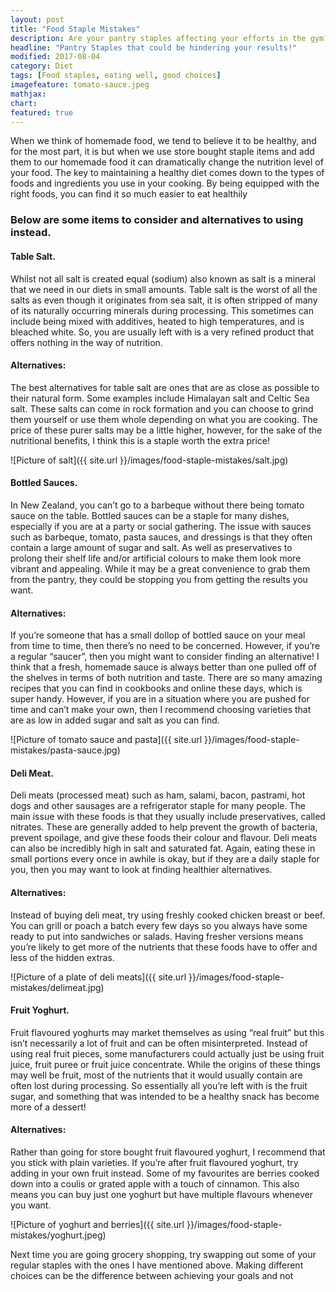 ```yaml
---
layout: post
title: "Food Staple Mistakes"
description: Are your pantry staples affecting your efforts in the gym?
headline: "Pantry Staples that could be hindering your results!"
modified: 2017-08-04
category: Diet
tags: [Food staples, eating well, good choices]
imagefeature: tomato-sauce.jpeg
mathjax: 
chart:
featured: true
---
```





When we think of homemade food, we tend to believe it to be healthy, and for the most part, it is but when we use store bought staple items and add them to our homemade food it can dramatically change the nutrition level of your food. The key to maintaining a healthy diet comes down to the types of foods and ingredients you use in your cooking. By being equipped with the right foods, you can find it so much easier to eat healthily

### Below are some items to consider and alternatives to using instead.

#### Table Salt.

Whilst not all salt is created equal (sodium) also known as salt is a mineral that we need in our diets in small amounts. Table salt is the worst of all the salts as even though it originates from sea salt, it is often stripped of many of its naturally occurring minerals during processing. This sometimes can include being mixed with additives, heated to high temperatures, and is bleached white. So, you are usually left with is a very refined product that offers nothing in the way of nutrition.

#### Alternatives:

The best alternatives for table salt are ones that are as close as possible to their natural form. Some examples include Himalayan salt and Celtic Sea salt. These salts can come in rock formation and you can choose to grind them yourself or use them whole depending on what you are cooking. The price of these purer salts may be a little higher, however, for the sake of the nutritional benefits, I think this is a staple worth the extra price!

![Picture of salt]({{ site.url }}/images/food-staple-mistakes/salt.jpg)

#### Bottled Sauces.

In New Zealand, you can’t go to a barbeque without there being tomato sauce on the table. Bottled sauces can be a staple for many dishes, especially if you are at a party or social gathering. The issue with sauces such as barbeque, tomato, pasta sauces, and dressings is that they often contain a large amount of sugar and salt. As well as preservatives to prolong their shelf life and/or artificial colours to make them look more vibrant and appealing. While it may be a great convenience to grab them from the pantry, they could be stopping you from getting the results you want.

#### Alternatives:

If you’re someone that has a small dollop of bottled sauce on your meal from time to time, then there’s no need to be concerned. However, if you’re a regular “saucer”, then you might want to consider finding an alternative! I think that a fresh, homemade sauce is always better than one pulled off of the shelves in terms of both nutrition and taste. There are so many amazing recipes that you can find in cookbooks and online these days, which is super handy. However, if you are in a situation where you are pushed for time and can’t make your own, then I recommend choosing varieties that are as low in added sugar and salt as you can find.

![Picture of tomato sauce and pasta]({{ site.url }}/images/food-staple-mistakes/pasta-sauce.jpg)

#### Deli Meat.

Deli meats (processed meat) such as ham, salami, bacon, pastrami, hot dogs and other sausages are a refrigerator staple for many people. The main issue with these foods is that they usually include preservatives, called nitrates. These are generally added to help prevent the growth of bacteria, prevent spoilage, and give these foods their colour and flavour. Deli meats can also be incredibly high in salt and saturated fat. Again, eating these in small portions every once in awhile is okay, but if they are a daily staple for you, then you may want to look at finding healthier alternatives.

#### Alternatives:

Instead of buying deli meat, try using freshly cooked chicken breast or beef. You can grill or poach a batch every few days so you always have some ready to put into sandwiches or salads. Having fresher versions means you’re likely to get more of the nutrients that these foods have to offer and less of the hidden extras.

![Picture of a plate of deli meats]({{ site.url }}/images/food-staple-mistakes/delimeat.jpg)

#### Fruit Yoghurt.

Fruit flavoured yoghurts may market themselves as using “real fruit” but this isn’t necessarily a lot of fruit and can be often misinterpreted. Instead of using real fruit pieces, some manufacturers could actually just be using fruit juice, fruit puree or fruit juice concentrate. While the origins of these things may well be fruit, most of the nutrients that it would usually contain are often lost during processing. So essentially all you’re left with is the fruit sugar, and something that was intended to be a healthy snack has become more of a dessert!

#### Alternatives:

Rather than going for store bought fruit flavoured yoghurt, I recommend that you stick with plain varieties. If you’re after fruit flavoured yoghurt, try adding in your own fruit instead. Some of my favourites are berries cooked down into a coulis or grated apple with a touch of cinnamon. This also means you can buy just one yoghurt but have multiple flavours whenever you want.

![Picture of yoghurt and berries]({{ site.url }}/images/food-staple-mistakes/yoghurt.jpeg)

Next time you are going grocery shopping, try swapping out some of your regular staples with the ones I have mentioned above. Making different choices can be the difference between achieving your goals and not

